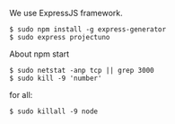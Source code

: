 We use ExpressJS framework.
```
$ sudo npm install -g express-generator
$ sudo express projectuno
```

About npm start
```
$ sudo netstat -anp tcp || grep 3000
$ sudo kill -9 'number'
```
for all:
```
$ sudo killall -9 node
```
